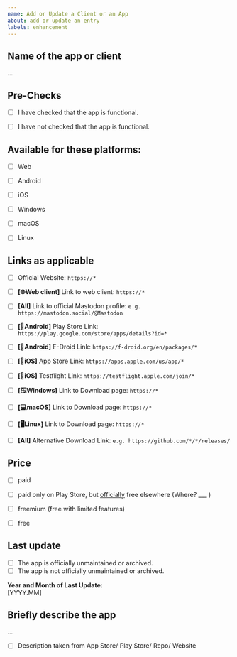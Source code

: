 ```yaml
---
name: Add or Update a Client or an App
about: add or update an entry
labels: enhancement
---
```

<!-- 
BRIEF EXPLANATION:

[x] = Yes
[ ] = No/ Not applicable

END OF EXPLANATION  -->

## Name of the app or client
...


## Pre-Checks

- [ ] I have checked that the app is functional.
- [ ] I have not checked that the app is functional.


## Available for these platforms:
- [ ] Web
- [ ] Android
- [ ] iOS
- [ ] Windows
- [ ] macOS
- [ ] Linux


## Links as applicable
* [ ] Official Website: `https://*`
* [ ] **[🌐Web client]** Link to web client: `https://*`
* [ ] **[All]** Link to official Mastodon profile: `e.g. https://mastodon.social/@Mastodon`
* [ ] **[📱Android]** Play Store Link: `https://play.google.com/store/apps/details?id=*`
* [ ] **[📱Android]** F-Droid Link: `https://f-droid.org/en/packages/*`
* [ ] **[📱iOS]** App Store Link: `https://apps.apple.com/us/app/*`
* [ ] **[📱iOS]** Testflight Link: `https://testflight.apple.com/join/*`
* [ ] **[🪟Windows]** Link to Download page: `https://*`
* [ ] **[💻macOS]** Link to Download page: `https://*`
* [ ] **[🖥️Linux]** Link to Download page: `https://*`
* [ ] **[All]** Alternative Download Link: `e.g. https://github.com/*/*/releases/`


## Price
- [ ] paid
- [ ] paid only on Play Store, but <u>officially</u> free elsewhere (Where? ___ )
- [ ] freemium (free with limited features)
- [ ] free


## Last update
- [ ] The app is officially unmaintained or archived.
- [ ] The app is not officially unmaintained or archived.

**Year and Month of Last Update:**<br>
 [YYYY.MM]


## Briefly describe the app
...

- [ ] Description taken from App Store/ Play Store/ Repo/ Website


<!-- 
WHEN YOU'RE DONE, CLICK ON PREVIEW ⬆️ TO CHECK THAT EVERYTHING IS CORRECT, PLEASE. :)
 -->
